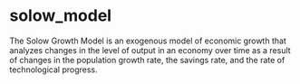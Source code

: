 # solow_model
The Solow Growth Model is an exogenous model of economic growth that analyzes changes in the level of output in an economy over time as a result of changes in the population growth rate, the savings rate, and the rate of technological progress.
